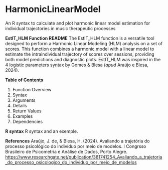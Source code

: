 # HarmonicLinearModel
An R syntax to calculate and plot harmonic linear model estimation for individual trajectories in music therapeutic processes

**EstIT_HLM Function README**
The EstIT_HLM function is a versatile tool designed to perform a Harmonic Linear Modeling (HLM) analysis on a set of scores. This function combines a harmonic model with a linear model to estimate the intraindividual trajectory of scores over sessions, providing both model predictions and diagnostic plots. EstIT_HLM was inspired in the 4 logistic parameters syntax by Gomes & Blesa (_apud_ Araújo e Blesa, 2024).

**Table of Contents**
1. Function Overview
2.	Syntax
3.	Arguments
4.	Details
5.	Return Values
5.	Examples
7.	Dependencies
 
**R syntax**
R syntax and an exemple.



**References**
Araújo, J. de, & Blesa, H. (2024). Avaliando a trajetória do processo psicológico do indivíduo por meio de modelos. I Congrsso Brasileiro de Psicometria e Análise de Dados, Porto Alegre. https://www.researchgate.net/publication/381741254_Avaliando_a_trajetoria_do_processo_psicologico_do_individuo_por_meio_de_modelos 
